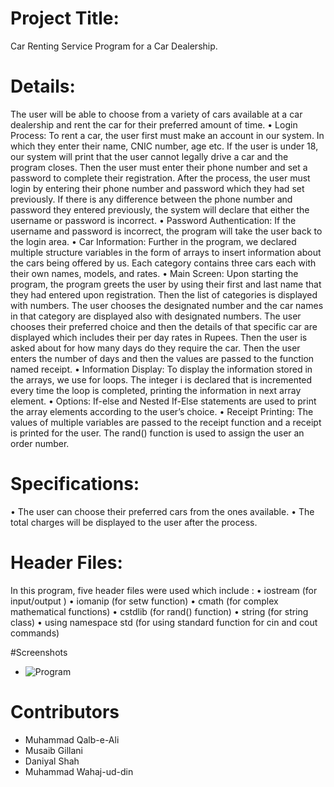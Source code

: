 # Project Title:
 Car Renting Service Program for a Car Dealership.

# Details:
The user will be able to choose from a variety of cars available at a car dealership and rent the
car for their preferred amount of time.
•	Login Process:
                        To rent a car, the user first must make an account in our system. In which they enter their name, CNIC number, age etc. If the user is under 18, our system will print that the user cannot legally drive a car and the program closes. Then the user must enter their phone number and set a password to complete their registration. After the process, the user must login by entering their phone number and password which they had set previously. If there is any difference between the phone number and password they entered previously, the system will declare that either the username or password is incorrect.
•	Password Authentication:
                        If the username and password is incorrect, the program will take the user back to the login area.
•	Car Information:
                                  Further in the program, we declared multiple structure variables in the form of arrays to insert information about the cars being offered by us. Each category contains three cars each with their own names, models, and rates.
•	Main Screen:
                                            Upon starting the program, the program greets the user by using their first and last name that they had entered upon registration. Then the list of categories is displayed with numbers. The user chooses the designated number and the car names in that category are displayed also with designated numbers. The user chooses their preferred choice and then the details of that specific car are displayed which includes their per day rates in Rupees. Then the user is asked about for how many days do they require the car. Then the user enters the number of days and then the values are passed to the function named receipt.
•	Information Display:
                 To display the information stored in the arrays, we use for loops. The integer i
is declared that is incremented every time the loop is completed, printing the information in next array element. 
•	Options: 
                               If-else and Nested If-Else statements are used to print the array elements according to the user’s choice. 
•	Receipt Printing: 
                                              The values of multiple variables are passed to the receipt function and a receipt is printed for the user. The rand() function is used to assign the user an order number. 


# Specifications:
• The user can choose their preferred cars from the ones available.
• The total charges will be displayed to the user after the process.

# Header Files:
In this program, five header files were used which include :
•	iostream (for input/output )
•	iomanip (for setw function)
•	cmath (for complex mathematical functions)
•	cstdlib (for rand() function)
•	string (for string class)
•	using namespace std (for using standard function for cin and cout commands)

#Screenshots
- ![Program]()

# Contributors
- Muhammad Qalb-e-Ali
- Musaib Gillani
- Daniyal Shah
- Muhammad Wahaj-ud-din

